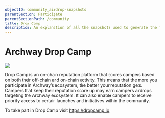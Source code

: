 ```yaml
---
objectID: community_airdrop-snapshots
parentSection: Participate
parentSectionPath: /community
title: Drop Camp
description: An explanation of all the snapshots used to generate the first Archway airdrop.
---
```


# Archway Drop Camp

![](/images/docs/dropcamp.png)

Drop Camp is an on-chain reputation platform that scores campers based on both their off-chain and on-chain activity. This means that the more you participate in Archway’s ecosystem, the better your reputation gets. Campers that keep their reputation score up may earn campers airdrops targeting the Archway ecosystem. It can also enable campers to receive priority access to certain launches and initiatives within the community.

To take part in Drop Camp visit https://dropcamp.io.

